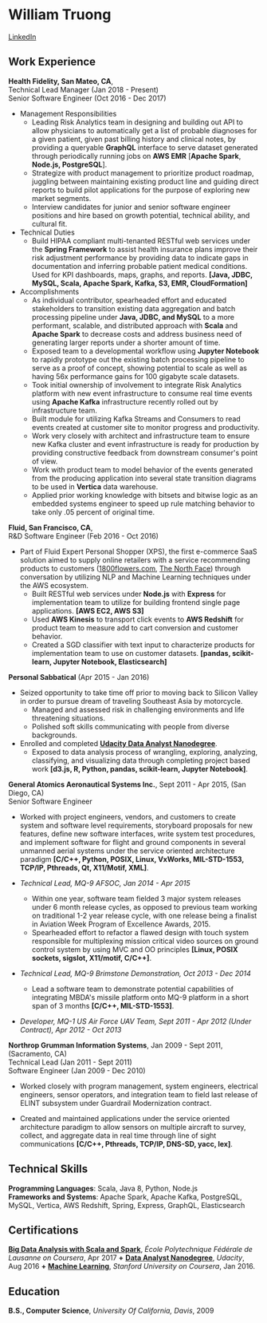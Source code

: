 William Truong
================

[LinkedIn](https://www.linkedin.com/in/william-truong-b1672910)

Work Experience
---------------

**Health Fidelity, San Mateo, CA**,  
Technical Lead Manager (Jan 2018 - Present)  
Senior Software Engineer (Oct 2016 - Dec 2017)   

* Management Responsibilities
    - Leading Risk Analytics team in designing and building out API to allow physicians to automatically get a list of probable diagnoses for a given patient, given past billing history and clinical notes, by providing a queryable **GraphQL** interface to serve dataset generated through periodically running jobs on **AWS EMR** [**Apache Spark**, **Node.js, PostgreSQL**].
    - Strategize with product management to prioritize product roadmap, juggling between maintaining existing product line and guiding direct reports to build pilot applications for the purpose of exploring new market segments.
    - Interview candidates for junior and senior software engineer positions and hire based on growth potential, technical ability, and cultural fit.
* Technical Duties
    - Build HIPAA compliant multi-tenanted RESTful web services under the **Spring Framework** to assist health insurance plans improve their risk adjustment performance by providing data to indicate gaps in documentation and inferring probable patient medical conditions. Used for KPI dashboards, maps, graphs, and reports. **[Java, JDBC, MySQL, Scala, Apache Spark, Kafka, S3, EMR, CloudFormation]**
* Accomplishments
    - As individual contributor, spearheaded effort and educated stakeholders to transition existing data aggregation and batch processing pipeline under **Java, JDBC, and MySQL** to a more performant, scalable, and distributed approach with
    **Scala** and **Apache Spark** to decrease costs and address business need of generating larger reports under a shorter amount of time.
    - Exposed team to a developmental workflow using **Jupyter Notebook** to rapidly prototype out the existing batch processing pipeline to serve as a proof of concept, showing potential to scale as well as having 56x performance gains for 100 gigabyte scale datasets.
    - Took initial ownership of involvement to integrate Risk Analytics platform with new event infrastructure to consume real time events using **Apache Kafka** infrastructure recently rolled out by infrastructure team.
    - Built module for utilizing Kafka Streams and Consumers to read events created at customer site to monitor progress and productivity.
    - Work very closely with architect and infrastructure team to ensure new Kafka cluster and event infrastructure is ready for production by providing constructive feedback from downstream consumer's point of view.
    - Work with product team to model behavior of the events generated from the producing application into several state transition diagrams to be used in **Vertica** data warehouse.
    - Applied prior working knowledge with bitsets and bitwise logic as an embedded systems engineer to speed up rule matching behavior to take only .05 percent of original time.

**Fluid, San Francisco, CA**,  
R&D Software Engineer  (Feb 2016 - Oct 2016)

* Part of Fluid Expert Personal Shopper (XPS), the first e-commerce SaaS solution aimed to supply online retailers with a service recommending products to customers ([1800flowers.com](https://www.1800flowers.com/gwyn-1800flowers), [The North Face](http://www.thenorthface.com/xps)) through conversation by utilizing NLP and Machine Learning techniques under the AWS ecosystem.
    - Built RESTful web services under **Node.js** with **Express** for implementation team to utilize for building frontend single page applications. **[AWS EC2, AWS S3]**
    - Used **AWS Kinesis** to transport click events to **AWS Redshift** for product team to measure add to cart conversion and customer behavior.
    - Created a SGD classifier with text input to characterize products for implementation team to use on customer datasets. **[pandas, scikit-learn, Jupyter Notebook, Elasticsearch]**

**Personal Sabbatical** (Apr 2015 - Jan 2016)

* Seized opportunity to take time off prior to moving back to Silicon Valley in order to pursue dream of traveling Southeast Asia by motorcycle. 
    - Managed and assessed risk in challenging environments and life threatening situations. 
    - Polished soft skills communicating with people from diverse backgrounds.
* Enrolled and completed **[Udacity Data Analyst Nanodegree](https://github.com/wllmtrng/udacity_data_analyst_nanodegree)**. 
    - Exposed to data analysis process of wrangling, exploring, analyzing, classifying, and visualizing data through completing project based work **[d3.js, R, Python, pandas, scikit-learn, Jupyter Notebook]**.

**General Atomics Aeronautical Systems Inc.**, Sept 2011 - Apr 2015, (San Diego, CA)  
Senior Software Engineer  

* Worked with project engineers, vendors, and customers to create system and software level requirements, storyboard proposals for new features, define new software interfaces, write system test procedures, and implement software for flight and ground components in several unmanned aerial systems under the service oriented architecture paradigm **[C/C++, Python, POSIX, Linux, VxWorks, MIL-STD-1553, TCP/IP, Pthreads, Qt, X11/Motif, XML]**.

* *Technical Lead, MQ-9 AFSOC, Jan 2014 - Apr 2015*
    - Within one year, software team fielded 3 major system releases under 6 month release cycles, as opposed to previous team working on traditional 1-2 year release cycle, with one release being a finalist in Aviation Week Program of Excellence Awards, 2015.
    - Spearheaded effort to refactor a flawed design with touch system responsible for multiplexing mission
    critical video sources on ground control system by using MVC and OO principles
    **[Linux, POSIX sockets, sigslot, X11/motif, C/C++]**.

* *Technical Lead, MQ-9 Brimstone Demonstration, Oct 2013 - Dec 2014*
    -  Lead a software team to demonstrate potential capabilities of integrating MBDA's missile platform onto MQ-9 platform in a short span of 3 months **[C/C++, MIL-STD-1553]**.

* *Developer, MQ-1 US Air Force UAV Team, Sept 2011 - Apr 2012 (Under Contract), Apr 2012 - Oct 2013*

**Northrop Grumman Information Systems**, Jan 2009 - Sept 2011, (Sacramento, CA)  
Technical Lead (Jan 2011 - Sept 2011)  
Software Engineer (Jan 2009 - Dec 2010)  

* Worked closely with program management, system engineers, electrical engineers, sensor operators, and integration team to field last release of ELINT subsystem under Guardrail Modernization contract.

* Created and maintained applications under the service oriented architecture paradigm to allow sensors on multiple aircraft to survey, collect, and aggregate data in real time through line of sight communications **[C/C++, Pthreads, TCP/IP, DNS-SD, yacc, lex]**.

Technical Skills
-----------------
**Programming Languages**: Scala, Java 8, Python, Node.js  
**Frameworks and Systems**: Apache Spark, Apache Kafka, PostgreSQL, MySQL, Vertica, AWS Redshift, Spring, Express, GraphQL, Elasticsearch   

Certifications
---------
**[Big Data Analysis with Scala and Spark](https://www.coursera.org/account/accomplishments/verify/QUN9C3NZAV75)**, *École Polytechnique Fédérale de Lausanne on Coursera*, Apr 2017 **+** **[Data Analyst Nanodegree](https://confirm.udacity.com/LCJRQVJ5)**, *Udacity*, Aug 2016 **+** **[Machine Learning](https://www.coursera.org/account/accomplishments/records/9TD6VCPP7TAC)**, *Stanford University on Coursera*, Jan 2016.

Education
-----------
**B.S., Computer Science**, *University Of California, Davis*, 2009